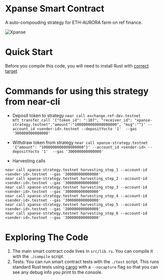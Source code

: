 Xpanse Smart Contract
==================

A auto-compouding strategy for ETH-AURORA farm on ref finance.

![Xpanse](https://user-images.githubusercontent.com/85037852/154997062-ef1e6ebe-c057-4584-a610-5f02955feb0b.jpg)

Quick Start
===========

Before you compile this code, you will need to install Rust with [correct target]

Commands for using this strategy from near-cli
===========

- Deposit token to strategy
`near call exchange.ref-dev.testnet mft_transfer_call '{"token_id": ":107", "receiver_id": "xpanse-strategy.testnet","amount":"1000000000000000000", "msg":""}' --account_id <sender-id>.testnet --depositYocto '1'  --gas '300000000000000'`

- Withdraw token from strategy
`near call xpanse-strategy.testnet '{"amount": "1000000000000000000"}' --account_id <sender-id> --depositYocto '1'  --gas '300000000000000'`

- Harvesting calls
```
near call xpanse-strategy.testnet harvesting_step_1 --account-id <sender-id>.testnet --gas '300000000000000'
near call xpanse-strategy.testnet harvesting_step_2 --account-id <sender-id>.testnet --gas '300000000000000'
near call xpanse-strategy.testnet harvesting_step_3 --account-id <sender-id>.testnet --gas '300000000000000'
near call xpanse-strategy.testnet harvesting_step_4 --account-id <sender-id>.testnet --gas '300000000000000'
near call xpanse-strategy.testnet harvesting_step_5 --account-id <sender-id>.testnet --gas '300000000000000'
near call xpanse-strategy.testnet harvesting_step_6 --account-id <sender-id>.testnet --gas '300000000000000'
```

Exploring The Code
==================

1. The main smart contract code lives in `src/lib.rs`. You can compile it with
   the `./compile` script.
2. Tests: You can run smart contract tests with the `./test` script. This runs
   standard Rust tests using [cargo] with a `--nocapture` flag so that you
   can see any debug info you print to the console.


  [smart contract]: https://docs.near.org/docs/develop/contracts/overview
  [Rust]: https://www.rust-lang.org/
  [create-near-app]: https://github.com/near/create-near-app
  [correct target]: https://github.com/near/near-sdk-rs#pre-requisites
  [cargo]: https://doc.rust-lang.org/book/ch01-03-hello-cargo.html
